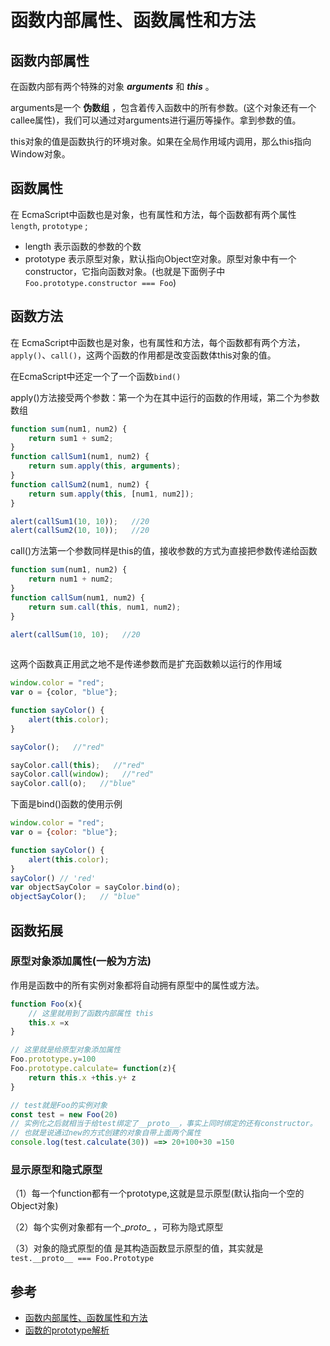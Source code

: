 # 函数内部属性、函数属性和方法

## 函数内部属性

在函数内部有两个特殊的对象 ***arguments*** 和 ***this*** 。

arguments是一个 **伪数组** ，包含着传入函数中的所有参数。(这个对象还有一个 callee属性)，我们可以通过对arguments进行遍历等操作。拿到参数的值。

this对象的值是函数执行的环境对象。如果在全局作用域内调用，那么this指向Window对象。

## 函数属性

在 EcmaScript中函数也是对象，也有属性和方法，每个函数都有两个属性 `length`, `prototype` ;

* length 表示函数的参数的个数
* prototype 表示原型对象，默认指向Object空对象。原型对象中有一个constructor，它指向函数对象。(也就是下面例子中 `Foo.prototype.constructor === Foo`)

## 函数方法

在 EcmaScript中函数也是对象，也有属性和方法，每个函数都有两个方法，`apply()`、`call()`，这两个函数的作用都是改变函数体this对象的值。

在EcmaScript中还定一个了一个函数`bind()`

apply()方法接受两个参数：第一个为在其中运行的函数的作用域，第二个为参数数组

```javascript
function sum(num1, num2) {
    return sum1 + sum2;
}
function callSum1(num1, num2) {
    return sum.apply(this, arguments);
}
function callSum2(num1, num2) {
    return sum.apply(this, [num1, num2]);
}

alert(callSum1(10, 10));   //20
alert(callSum2(10, 10));   //20

```

call()方法第一个参数同样是this的值，接收参数的方式为直接把参数传递给函数

```javascript
function sum(num1, num2) {
    return num1 + num2;
}
function callSum(num1, num2) {
    return sum.call(this, num1, num2);
}

alert(callSum(10, 10);   //20
      
```

这两个函数真正用武之地不是传递参数而是扩充函数赖以运行的作用域

```javascript
window.color = "red";
var o = {color, "blue"};

function sayColor() {
    alert(this.color);
}

sayColor();   //"red"

sayColor.call(this);   //"red"
sayColor.call(window);   //"red"
sayColor.call(o);   //"blue"

```

下面是bind()函数的使用示例

```javascript
window.color = "red";
var o = {color: "blue"};

function sayColor() {
    alert(this.color);
}
sayColor() // 'red'
var objectSayColor = sayColor.bind(o);
objectSayColor();   // "blue"
```



## 函数拓展

### 原型对象添加属性(一般为方法)

作用是函数中的所有实例对象都将自动拥有原型中的属性或方法。

```javascript
function Foo(x){
    // 这里就用到了函数内部属性 this
    this.x =x
}

// 这里就是给原型对象添加属性
Foo.prototype.y=100
Foo.prototype.calculate= function(z){
    return this.x +this.y+ z
}

// test就是Foo的实例对象
const test = new Foo(20)
// 实例化之后就相当于给test绑定了__proto__，事实上同时绑定的还有constructor。
// 也就是说通过new的方式创建的对象自带上面两个属性
console.log(test.calculate(30)) ==> 20+100+30 =150

```



###  显示原型和隐式原型

（1）每一个function都有一个prototype,这就是显示原型(默认指向一个空的Object对象)

（2）每个实例对象都有一个\__proto__ ，可称为隐式原型

（3）对象的隐式原型的值 是其构造函数显示原型的值，其实就是`test.__proto__ === Foo.Prototype`



## 参考

* [函数内部属性、函数属性和方法](https://blog.csdn.net/m0_37581397/article/details/81982670)
* [函数的prototype解析](https://blog.csdn.net/qq_16858683/article/details/79337329)